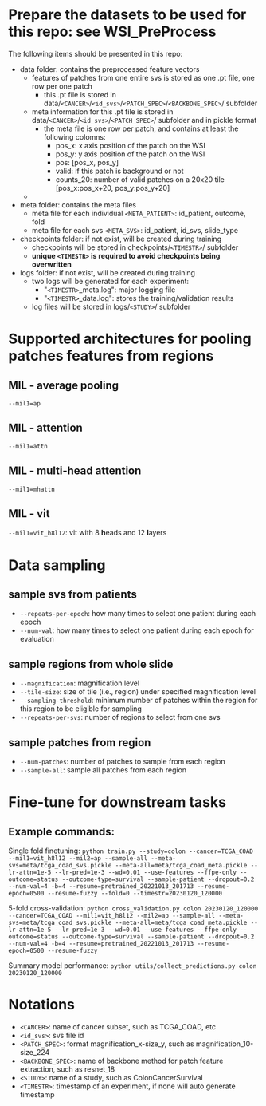 # Prepare the datasets to be used for this repo: see WSI_PreProcess
The following items should be presented in this repo:
* data folder: contains the preprocessed feature vectors
    - features of patches from one entire svs is stored as one .pt file, one row per one patch
        + this .pt file is stored in data/`<CANCER>`/`<id_svs>`/`<PATCH_SPEC>`/`<BACKBONE_SPEC>`/ subfolder
    - meta information for this .pt file is stored in data/`<CANCER>`/`<id_svs>`/`<PATCH_SPEC>`/ subfolder and in pickle format
        + the meta file is one row per patch, and contains at least the following colomns:
            * pos_x: x axis position of the patch on the WSI
            * pos_y: y axis position of the patch on the WSI
            * pos: [pos_x, pos_y]
            * valid: if this patch is background or not
            * counts_20: number of valid patches on a 20x20 tile [pos_x:pos_x+20, pos_y:pos_y+20]
    - 
* meta folder: contains the meta files
    - meta file for each individual `<META_PATIENT>`: id_patient, outcome, fold
    - meta file for each svs `<META_SVS>`: id_patient, id_svs, slide_type
* checkpoints folder: if not exist, will be created during training
    - checkpoints will be stored in checkpoints/`<TIMESTR>`/ subfolder
    - **unique `<TIMESTR>` is required to avoid checkpoints being overwritten**
* logs folder: if not exist, will be created during training
    - two logs will be generated for each experiment:
        + "`<TIMESTR>`\_meta.log": major logging file
        + "`<TIMESTR>`\_data.log": stores the training/validation results
    - log files will be stored in logs/`<STUDY>`/ subfolder

# Supported architectures for pooling patches features from regions
## MIL - average pooling
`--mil1=ap`

## MIL - attention
`--mil1=attn`

## MIL - multi-head attention
`--mil1=mhattn`

## MIL - vit
`--mil1=vit_h8l12`: vit with 8 **h**eads and 12 **l**ayers


# Data sampling

## sample svs from patients
* `--repeats-per-epoch`: how many times to select one patient during each epoch
* `--num-val`: how many times to select one patient during each epoch for evaluation

## sample regions from whole slide
* `--magnification`: magnification level
* `--tile-size`: size of tile (i.e., region) under specified magnification level
* `--sampling-threshold`: minimum number of patches within the region for this region to be eligible for sampling
* `--repeats-per-svs`: number of regions to select from one svs

## sample patches from region
* `--num-patches`: number of patches to sample from each region
* `--sample-all`: sample all patches from each region

# Fine-tune for downstream tasks

## Example commands:

Single fold finetuning:
`python train.py --study=colon --cancer=TCGA_COAD --mil1=vit_h8l12 --mil2=ap --sample-all --meta-svs=meta/tcga_coad_svs.pickle --meta-all=meta/tcga_coad_meta.pickle --lr-attn=1e-5 --lr-pred=1e-3 --wd=0.01 --use-features --ffpe-only --outcome=status --outcome-type=survival --sample-patient --dropout=0.2 --num-val=4 -b=4 --resume=pretrained_20221013_201713 --resume-epoch=0500 --resume-fuzzy --fold=0 --timestr=20230120_120000`

5-fold cross-validation:
`python cross_validation.py colon 20230120_120000 --cancer=TCGA_COAD --mil1=vit_h8l12 --mil2=ap --sample-all --meta-svs=meta/tcga_coad_svs.pickle --meta-all=meta/tcga_coad_meta.pickle --lr-attn=1e-5 --lr-pred=1e-3 --wd=0.01 --use-features --ffpe-only --outcome=status --outcome-type=survival --sample-patient --dropout=0.2 --num-val=4 -b=4 --resume=pretrained_20221013_201713 --resume-epoch=0500 --resume-fuzzy`

Summary model performance:
`python utils/collect_predictions.py colon 20230120_120000`

# Notations
* `<CANCER>`: name of cancer subset, such as TCGA_COAD, etc
* `<id_svs>`: svs file id
* `<PATCH_SPEC>`: format magnification_x-size_y, such as magnification_10-size_224
* `<BACKBONE_SPEC>`: name of backbone method for patch feature extraction, such as resnet_18
* `<STUDY>`: name of a study, such as ColonCancerSurvival
* `<TIMESTR>`: timestamp of an experiment, if none will auto generate timestamp